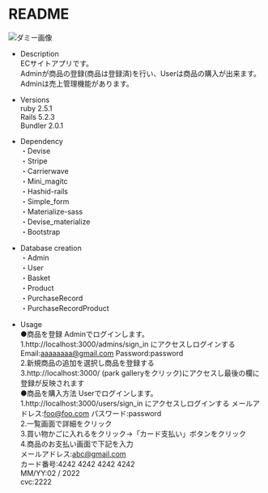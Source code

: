 # README

![ダミー画像](https://user-images.githubusercontent.com/45598368/63143720-a9b6ce00-c02a-11e9-8fed-e83b70543c2b.gif "park gallery")

* Description  
 ECサイトアプリです。  
 Adminが商品の登録(商品は登録済)を行い、Userは商品の購入が出来ます。
 Adminは売上管理機能があります。

* Versions  
ruby 2.5.1  
Rails 5.2.3  
Bundler 2.0.1

* Dependency  
・Devise  
・Stripe  
・Carrierwave  
・Mini_magitc  
・Hashid-rails  
・Simple_form  
・Materialize-sass  
・Devise_materialize  
・Bootstrap  

* Database creation  
・Admin  
・User  
・Basket  
・Product  
・PurchaseRecord  
・PurchaseRecordProduct  

* Usage  
●商品を登録
Adminでログインします。  
1.http://localhost:3000/admins/sign_in にアクセスしログインする
Email:aaaaaaaa@gmail.com
Password:password  
2.新規商品の追加を選択し商品を登録する  
3.http://localhost:3000/ (park galleryをクリック)にアクセスし最後の欄に登録が反映されます  
●商品を購入方法
Userでログインします。  
1.http://localhost:3000/users/sign_in にアクセスしログインする
メールアドレス:foo@foo.com
パスワード:password  
2.一覧画面で詳細をクリック  
3.買い物かごに入れるをクリック→「カード支払い」ボタンをクリック  
4.商品のお支払い画面で下記を入力  
メールアドレス:abc@gmail.com  
カード番号:4242 4242 4242 4242  
MM/YY:02 / 2022  
cvc:2222
